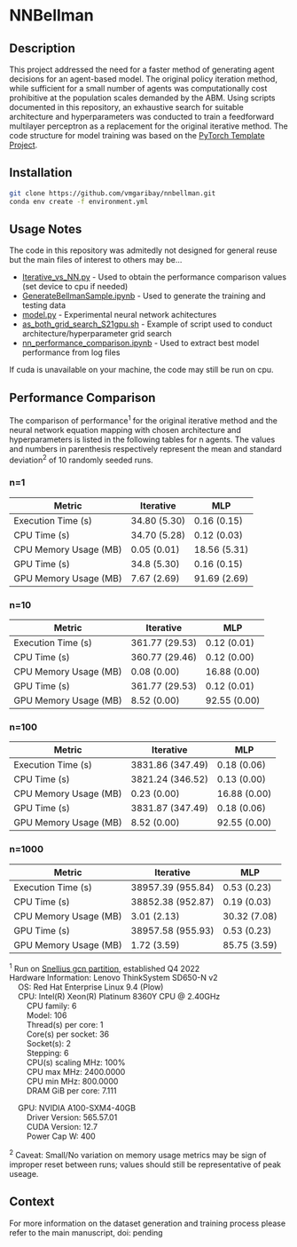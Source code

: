 # NNBellman

## Description
This project addressed the need for a faster method of generating agent decisions for an agent-based model. The original policy iteration method, while sufficient for a small number of agents was computationally cost prohibitive at the population scales demanded by the ABM. Using scripts documented in this repository, an exhaustive search for suitable architecture and hyperparameters was conducted to train a feedforward multilayer perceptron as a replacement for the original iterative method.
The code structure for model training was based on the [PyTorch Template Project](https://github.com/victoresque/pytorch-template/).


## Installation
```bash
git clone https://github.com/vmgaribay/nnbellman.git
conda env create -f environment.yml
```

## Usage Notes 
The code in this repository was admitedly not designed for general reuse but the main files of interest to others may be...


- [Iterative_vs_NN.py](/Iterative_vs_NN.py) - Used to obtain the performance comparison values (set device to cpu if needed)
- [GenerateBellmanSample.ipynb](/GenerateBellmanSample.ipynb) - Used to generate the training and testing data
- [model.py](/model/model.py) - Experimental neural network achitectures 
- [as_both_grid_search_S21gpu.sh](BatchRuns/GridSearch/as_both_grid_search_S21gpu.sh) - Example of script used to conduct architecture/hyperparameter grid search
- [nn_performance_comparison.ipynb](nn_performance_comparison.ipynb) - Used to extract best model performance from log files

If cuda is unavailable on your machine, the code may still be run on cpu.

## Performance Comparison
The comparison of performance<sup>1</sup> for the original iterative method and the neural network equation mapping with chosen architecture and hyperparameters is listed in the following tables for n agents. The values and numbers in parenthesis respectively represent the mean and standard deviation<sup>2</sup> of 10 randomly seeded runs.
### n=1
| Metric | Iterative | MLP |
|--------|-----------|-----|
| Execution Time (s) | 34.80 (5.30) | 0.16 (0.15) |
| CPU Time (s) | 34.70 (5.28) | 0.12 (0.03) |
| CPU Memory Usage (MB) | 0.05 (0.01) | 18.56 (5.31) |
| GPU Time (s) | 34.8 (5.30) | 0.16 (0.15) |
| GPU Memory Usage (MB) | 7.67 (2.69) | 91.69 (2.69) |

### n=10
| Metric | Iterative | MLP |
|--------|-----------|-----|
| Execution Time (s) | 361.77 (29.53) | 0.12 (0.01) |
| CPU Time (s) | 360.77 (29.46) | 0.12 (0.00) |
| CPU Memory Usage (MB) | 0.08 (0.00) | 16.88 (0.00) |
| GPU Time (s) | 361.77 (29.53) | 0.12 (0.01) |
| GPU Memory Usage (MB) | 8.52 (0.00) | 92.55 (0.00) |

### n=100
| Metric | Iterative | MLP |
|--------|-----------|-----|
| Execution Time (s) | 3831.86 (347.49) | 0.18 (0.06) |
| CPU Time (s) | 3821.24 (346.52) | 0.13 (0.00) |
| CPU Memory Usage (MB) | 0.23 (0.00) | 16.88 (0.00) |
| GPU Time (s) | 3831.87 (347.49) | 0.18 (0.06) |
| GPU Memory Usage (MB) | 8.52 (0.00) | 92.55 (0.00) |

### n=1000
| Metric | Iterative | MLP |
|--------|-----------|-----|
| Execution Time (s) | 38957.39 (955.84) | 0.53 (0.23) |
| CPU Time (s) | 38852.38 (952.87) | 0.19 (0.03) |
| CPU Memory Usage (MB) | 3.01 (2.13) | 30.32 (7.08) |
| GPU Time (s) | 38957.58 (955.93) | 0.53 (0.23) |
| GPU Memory Usage (MB) | 1.72 (3.59) | 85.75 (3.59) |


<sup>1</sup> Run on [Snellius gcn partition](https://servicedesk.surf.nl/wiki/spaces/WIKI/pages/30660208/Snellius+hardware), established Q4 2022\
Hardware Information: 
Lenovo ThinkSystem SD650-N v2\
&nbsp;&nbsp;&nbsp;&nbsp;OS: Red Hat Enterprise Linux 9.4 (Plow)\
&nbsp;&nbsp;&nbsp;&nbsp;CPU: Intel(R) Xeon(R) Platinum 8360Y CPU @ 2.40GHz\
&nbsp;&nbsp;&nbsp;&nbsp;&nbsp;&nbsp;&nbsp;&nbsp;CPU family:           6\
&nbsp;&nbsp;&nbsp;&nbsp;&nbsp;&nbsp;&nbsp;&nbsp;Model:                106\
&nbsp;&nbsp;&nbsp;&nbsp;&nbsp;&nbsp;&nbsp;&nbsp;Thread(s) per core:   1\
&nbsp;&nbsp;&nbsp;&nbsp;&nbsp;&nbsp;&nbsp;&nbsp;Core(s) per socket:   36\
&nbsp;&nbsp;&nbsp;&nbsp;&nbsp;&nbsp;&nbsp;&nbsp;Socket(s):            2\
&nbsp;&nbsp;&nbsp;&nbsp;&nbsp;&nbsp;&nbsp;&nbsp;Stepping:             6\
&nbsp;&nbsp;&nbsp;&nbsp;&nbsp;&nbsp;&nbsp;&nbsp;CPU(s) scaling MHz:   100%\
&nbsp;&nbsp;&nbsp;&nbsp;&nbsp;&nbsp;&nbsp;&nbsp;CPU max MHz:          2400.0000\
&nbsp;&nbsp;&nbsp;&nbsp;&nbsp;&nbsp;&nbsp;&nbsp;CPU min MHz:          800.0000\
&nbsp;&nbsp;&nbsp;&nbsp;&nbsp;&nbsp;&nbsp;&nbsp;DRAM GiB per core:    7.111

&nbsp;&nbsp;&nbsp;&nbsp;GPU: NVIDIA A100-SXM4-40GB\
&nbsp;&nbsp;&nbsp;&nbsp;&nbsp;&nbsp;&nbsp;&nbsp;Driver Version:       565.57.01\
&nbsp;&nbsp;&nbsp;&nbsp;&nbsp;&nbsp;&nbsp;&nbsp;CUDA Version:         12.7\
&nbsp;&nbsp;&nbsp;&nbsp;&nbsp;&nbsp;&nbsp;&nbsp;Power Cap W:          400

<sup>2</sup> Caveat: Small/No variation on memory usage metrics may be sign of improper reset between runs; values should still be representative of peak useage.


## Context
For more information on the dataset generation and training process please refer to the main manuscript, doi: pending
```